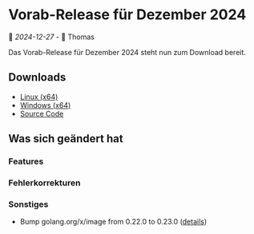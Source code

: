 # Vorab-Release für Dezember 2024

📅 *2024-12-27* - 🧔 Thomas

Das Vorab-Release für Dezember 2024 steht nun zum Download bereit.

## Downloads

- [Linux (x64)](http://www.retro-carnage.net/releases/Retro-Carnage-Linux.zip)
- [Windows (x64)](http://www.retro-carnage.net/releases/Retro-Carnage-Windows.zip)
- [Source Code](http://www.retro-carnage.net/releases/Retro-Carnage-Code.zip)

## Was sich geändert hat

### Features

### Fehlerkorrekturen

### Sonstiges

- Bump golang.org/x/image from 0.22.0 to 0.23.0 ([details](https://github.com/Retro-Carnage-Team/retro-carnage/pull/200))
